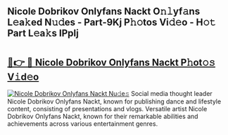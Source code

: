 ## Nicole Dobrikov Onlyfans Nackt O𝚗𝚕yf𝚊ns L𝚎a𝚔ed N𝚞𝚍es - Part-9Kj P𝚑𝚘tos Vi𝚍𝚎o - H𝚘𝚝 Part L𝚎a𝚔s IPpIj

# <h2><a href="http://kf08jy.oniu.top/?m=Nicole+Dobrikov+Onlyfans+Nackt">🔗👉 🔴 Nicole Dobrikov Onlyfans Nackt P𝚑ot𝚘𝚜 V𝚒d𝚎o</a></h2>

[![Nicole Dobrikov Onlyfans Nackt Nu𝚍e𝚜](https://i.imgur.com/0qMVB7G.gif)](http://kf08jy.oniu.top/?m=Nicole+Dobrikov+Onlyfans+Nackt)
Social media thought leader Nicole Dobrikov Onlyfans Nackt, known for publishing dance and lifestyle content, consisting of presentations and vlogs. Versatile artist Nicole Dobrikov Onlyfans Nackt, known for their remarkable abilities and achievements across various entertainment genres.  
